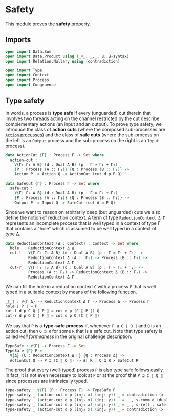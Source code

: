 # Safety

This module proves the **safety** property.

## Imports

```agda
open import Data.Sum
open import Data.Product using (_×_; _,_; ∃; ∃-syntax)
open import Relation.Nullary using (contradiction)

open import Type
open import Context
open import Process
open import Congruence
```

## Type safety

In words, a process is **type safe** if every (unguarded) cut
therein that involves two threads acting on the channel restricted
by the cut describe complementary actions (an input and an
output). To prove type safety, we introduce the class of **action
cuts** (where the composed sub-processes are [`Action`
processes](Process.lagda.md)) and the class of **safe cuts** (where
the sub-process on the left is an `Output` process and the
sub-process on the right is an `Input` process).

```agda
data ActionCut {Γ} : Process Γ -> Set where
  action-cut :
    ∀{Γ₁ Γ₂ A B} (d : Dual A B) (p : Γ ≃ Γ₁ + Γ₂)
    {P : Process (A :: Γ₁)} {Q : Process (B :: Γ₂)} ->
    Action P -> Action Q -> ActionCut (cut d p P Q)

data SafeCut {Γ} : Process Γ -> Set where
  safe-cut :
    ∀{Γ₁ Γ₂ A B} (d : Dual A B) (p : Γ ≃ Γ₁ + Γ₂)
    {P : Process (A :: Γ₁)} {Q : Process (B :: Γ₂)} ->
    Output P -> Input Q -> SafeCut (cut d p P Q)
```

Since we want to reason on arbitrarily deep (but unguarded) cuts we
also define the notion of reduction context. A term of type
`ReductionContext Δ Γ` represents an incomplete process that is well
typed in a context of type Γ that contains a "hole" which is assumed
to be well typed in a context of type Δ.

```agda
data ReductionContext (Δ : Context) : Context -> Set where
  hole  : ReductionContext Δ Δ
  cut-l : ∀{Γ Γ₁ Γ₂ A B} (d : Dual A B) (p : Γ ≃ Γ₁ + Γ₂) ->
          ReductionContext Δ (A :: Γ₁) -> Process (B :: Γ₂) ->
          ReductionContext Δ Γ
  cut-r : ∀{Γ Γ₁ Γ₂ A B} (d : Dual A B) (p : Γ ≃ Γ₁ + Γ₂) ->
          Process (A :: Γ₁) -> ReductionContext Δ (B :: Γ₂) ->
          ReductionContext Δ Γ
```

We can fill the hole in a reduction context `C` with a process `P`
that is well typed in a suitable context by means of the following
function.

```agda
_⟦_⟧ : ∀{Γ Δ} -> ReductionContext Δ Γ -> Process Δ -> Process Γ
hole ⟦ P ⟧ = P
cut-l d p C Q ⟦ P ⟧ = cut d p (C ⟦ P ⟧) Q
cut-r d p Q C ⟦ P ⟧ = cut d p Q (C ⟦ P ⟧)
```

We say that `P` is a **type-safe process** if, whenever `P ⊒ C ⟦ Q
⟧` and `Q` is an action cut, then `Q ⊒ R` for some `R` that is a
safe cut. Note that type safety is called *well formedness* in the
original challenge description.

```agda
TypeSafe : ∀{Γ} -> Process Γ -> Set
TypeSafe {Γ} P =
  ∀{Δ} {C : ReductionContext Δ Γ} {Q : Process Δ} ->
  ActionCut Q -> P ⊒ (C ⟦ Q ⟧) -> ∃[ R ] Q ⊒ R × SafeCut R
```

The proof that every (well-typed) process `P` is also type safe
follows easily. In fact, it is not even necessary to look at `P` or
at the proof that `P ⊒ C ⟦ Q ⟧` since processes are intrinsically
typed.

```agda
type-safety : ∀{Γ} (P : Process Γ) -> TypeSafe P
type-safety _ (action-cut d p (inj₁ x) (inj₁ y)) _ = contradiction (x , y) (input-input d)
type-safety _ (action-cut d p (inj₁ x) (inj₂ y)) _ = _ , s-comm d (dual-symm d) p (+-comm p) , safe-cut (dual-symm d) (+-comm p) y x
type-safety _ (action-cut d p (inj₂ x) (inj₁ y)) _ = _ , s-refl , safe-cut d p x y
type-safety _ (action-cut d p (inj₂ x) (inj₂ y)) _ = contradiction (x , y) (output-output d)
```
